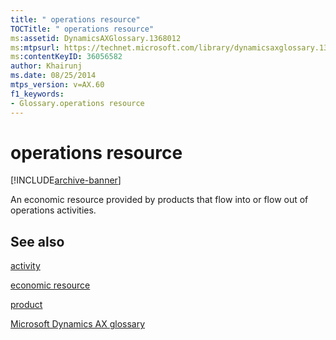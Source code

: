 ```yaml
---
title: " operations resource"
TOCTitle: " operations resource"
ms:assetid: DynamicsAXGlossary.1368012
ms:mtpsurl: https://technet.microsoft.com/library/dynamicsaxglossary.1368012(v=AX.60)
ms:contentKeyID: 36056582
author: Khairunj
ms.date: 08/25/2014
mtps_version: v=AX.60
f1_keywords:
- Glossary.operations resource
---
```


# operations resource


[!INCLUDE[archive-banner](includes/archive-banner.md)]

An economic resource provided by products that flow into or flow out of operations activities.

## See also

[activity](activity.md)

[economic resource](economic-resource.md)

[product](product.md)

[Microsoft Dynamics AX glossary](glossary/microsoft-dynamics-ax-glossary.md)

  


